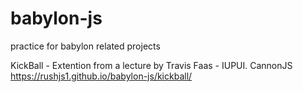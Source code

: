 # babylon-js
practice for babylon related projects


KickBall - Extention from a lecture by Travis Faas - IUPUI. CannonJS
https://rushjs1.github.io/babylon-js/kickball/
